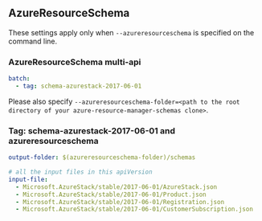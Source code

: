 ## AzureResourceSchema

These settings apply only when `--azureresourceschema` is specified on the command line.

### AzureResourceSchema multi-api

``` yaml $(azureresourceschema) && $(multiapi)
batch:
  - tag: schema-azurestack-2017-06-01

```

Please also specify `--azureresourceschema-folder=<path to the root directory of your azure-resource-manager-schemas clone>`.

### Tag: schema-azurestack-2017-06-01 and azureresourceschema

``` yaml $(tag) == 'schema-azurestack-2017-06-01' && $(azureresourceschema)
output-folder: $(azureresourceschema-folder)/schemas

# all the input files in this apiVersion
input-file:
  - Microsoft.AzureStack/stable/2017-06-01/AzureStack.json
  - Microsoft.AzureStack/stable/2017-06-01/Product.json
  - Microsoft.AzureStack/stable/2017-06-01/Registration.json
  - Microsoft.AzureStack/stable/2017-06-01/CustomerSubscription.json
  
```
